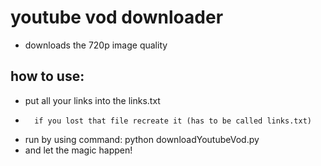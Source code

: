 # youtube vod downloader
* downloads the 720p image quality

## how to use:
* put all your links into the links.txt
* 		if you lost that file recreate it (has to be called links.txt)

* run by using command: python downloadYoutubeVod.py 
* and let the magic happen!
